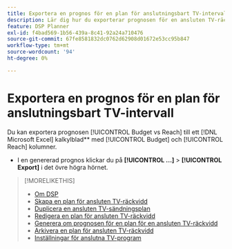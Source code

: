 ```yaml
---
title: Exportera en prognos för en plan för anslutningsbart TV-intervall
description: Lär dig hur du exporterar prognosen för en ansluten TV-räckvidd.
feature: DSP Planner
exl-id: f4bad569-1b56-439a-8c41-92a24a710476
source-git-commit: 67fe8581832dc0762d62908d01672e53cc95b847
workflow-type: tm+mt
source-wordcount: '94'
ht-degree: 0%

---
```


# Exportera en prognos för en plan för anslutningsbart TV-intervall

Du kan exportera prognosen [!UICONTROL Budget vs Reach] till ett [!DNL Microsoft Excel] kalkylblad** med [!UICONTROL Budget] och [!UICONTROL Reach] kolumner.

* I en genererad prognos klickar du på **[!UICONTROL ...]** > **[!UICONTROL Export]** i det övre högra hörnet.

>[!MORELIKETHIS]
>
>* [Om DSP ](planner-about.md)
>* [Skapa en plan för ansluten TV-räckvidd](planner-create.md)
>* [Duplicera en ansluten TV-sändningsplan](planner-duplicate.md)
>* [Redigera en plan för ansluten TV-räckvidd](planner-edit.md)
>* [Generera om prognosen för en plan för en ansluten TV-räckvidd](planner-forecast.md)
>* [Arkivera en plan för ansluten TV-räckvidd](planner-archive.md)
>* [Inställningar för anslutna TV-program ](planner-settings.md)
